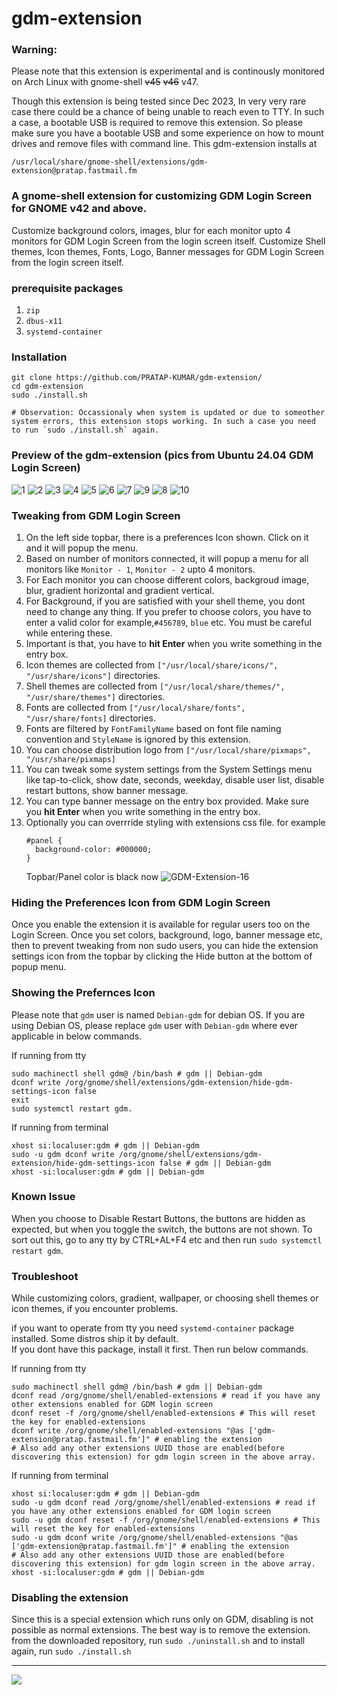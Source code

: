 ﻿# gdm-extension

### Warning: 
Please note that this extension is experimental and is continously monitored on Arch Linux with gnome-shell ~~v45~~ ~~v46~~ v47.

Though this extension is being tested since Dec 2023, In very very rare case there could be a chance of being unable to reach even to TTY. In such a case, a bootable USB is required to remove this extension. So please make sure you have a bootable USB and some experience on how to mount drives and remove files with command line. This gdm-extension installs at 
```
/usr/local/share/gnome-shell/extensions/gdm-extension@pratap.fastmail.fm
```
 
### A gnome-shell extension for customizing GDM Login Screen for GNOME v42 and above.
Customize background colors, images, blur for each monitor upto 4 monitors for GDM Login Screen from the login screen itself.
Customize Shell themes, Icon themes, Fonts, Logo, Banner messages for GDM Login Screen from the login screen itself.


### prerequisite packages
1. `zip`
2. `dbus-x11`
3. `systemd-container`

### Installation
```
git clone https://github.com/PRATAP-KUMAR/gdm-extension/
cd gdm-extension
sudo ./install.sh

# Observation: Occassionaly when system is updated or due to someother system errors, this extension stops working. In such a case you need to run `sudo ./install.sh` again.
```


### Preview of the gdm-extension (pics from Ubuntu 24.04 GDM Login Screen)

![1](https://github.com/user-attachments/assets/b96664f1-582c-4b67-b7b0-1f4f80459e14)
![2](https://github.com/user-attachments/assets/d797c2fc-5aec-4f49-9798-2b4cc586ee23)
![3](https://github.com/user-attachments/assets/0591b2ea-08f5-4249-b5e4-51ba18aba3ac)
![4](https://github.com/user-attachments/assets/29b205c6-c774-43f2-9772-27a86b729073)
![5](https://github.com/user-attachments/assets/7463e143-b1d0-441b-a11f-e5c225f30e6b)
![6](https://github.com/user-attachments/assets/24ba45f8-38c7-4e60-a422-30494ab9fa00)
![7](https://github.com/user-attachments/assets/04412af0-b5af-4f53-8a2c-0821d6fd9621)
![9](https://github.com/user-attachments/assets/a8d2f693-fe68-486e-b017-1588de538d7f)
![8](https://github.com/user-attachments/assets/51aeaa67-f0f3-4b1b-8d48-d007c1385241)
![10](https://github.com/user-attachments/assets/4fe29c40-b65f-43ec-a367-74cf3497030f)


### Tweaking from GDM Login Screen
1. On the left side topbar, there is a preferences Icon shown. Click on it and it will popup the menu.
2. Based on number of monitors connected, it will popup a menu for all monitors like `Monitor - 1`, `Monitor - 2` upto 4 monitors.
3. For Each monitor you can choose different colors, backgroud image, blur, gradient horizontal and gradient vertical.
4. For Background, if you are satisfied with your shell theme, you dont need to change any thing. If you prefer to choose
   colors, you have to enter a valid color for example,`#456789`, `blue` etc. You must be careful
   while entering these.
5. Important is that, you have to **hit Enter** when you write something in the entry box.
6. Icon themes are collected from `["/usr/local/share/icons/", "/usr/share/icons"]` directories.
7. Shell themes are collected from `["/usr/local/share/themes/", "/usr/share/themes"]` directories.
8. Fonts are collected from `["/usr/local/share/fonts", "/usr/share/fonts]` directories.
9. Fonts are filtered by `FontFamilyName` based on font file naming convention and `StyleName` is ignored by this extension.
10. You can choose distribution logo from `["/usr/local/share/pixmaps", "/usr/share/pixmaps]`
11. You can tweak some system settings from the System Settings menu like tap-to-click, show date, seconds, weekday,
   disable user list, disable restart buttons, show banner message.
12. You can type banner message on the entry box provided. Make sure you **hit Enter** when you write something in the entry box.
13. Optionally you can overrride styling with extensions css file. for example
    ```
    #panel {
      background-color: #000000;
    }
    ```
    Topbar/Panel color is black now
    ![GDM-Extension-16](https://github.com/PRATAP-KUMAR/gdm-extension/assets/40719899/fa87d7ef-bb1a-47f1-a903-0e3f62aa1dcf)

### Hiding the Preferences Icon from GDM Login Screen
Once you enable the extension it is available for regular users too on the Login Screen.
Once you set colors, background, logo, banner message etc, then to prevent tweaking from non sudo users,
you can hide the extension settings icon from the topbar by clicking the Hide button at the bottom of popup menu.

### Showing the Prefernces Icon

Please note that `gdm` user is named `Debian-gdm` for debian OS. If you are using Debian OS, please replace `gdm` user with `Debian-gdm` where ever applicable in below commands.

If running from tty
```
sudo machinectl shell gdm@ /bin/bash # gdm || Debian-gdm
dconf write /org/gnome/shell/extensions/gdm-extension/hide-gdm-settings-icon false
exit
sudo systemctl restart gdm.
```

If running from terminal
```
xhost si:localuser:gdm # gdm || Debian-gdm
sudo -u gdm dconf write /org/gnome/shell/extensions/gdm-extension/hide-gdm-settings-icon false # gdm || Debian-gdm
xhost -si:localuser:gdm # gdm || Debian-gdm
```

### Known Issue
When you choose to Disable Restart Buttons, the buttons are hidden as expected, but when you toggle the switch, the buttons
are not shown. To sort out this, go to any tty by CTRL+AL+F4 etc and then run
`sudo systemctl restart gdm`.

### Troubleshoot
While customizing colors, gradient, wallpaper, or choosing shell themes or icon themes, if you encounter problems.  

if you want to operate from tty you need `systemd-container` package installed. Some distros ship it by default.  
If you dont have this package, install it first. Then run below commands.

If running from tty
```
sudo machinectl shell gdm@ /bin/bash # gdm || Debian-gdm
dconf read /org/gnome/shell/enabled-extensions # read if you have any other extensions enabled for GDM login screen
dconf reset -f /org/gnome/shell/enabled-extensions # This will reset the key for enabled-extensions
dconf write /org/gnome/shell/enabled-extensions "@as ['gdm-extension@pratap.fastmail.fm']" # enabling the extension
# Also add any other extensions UUID those are enabled(before discovering this extension) for gdm login screen in the above array.
```

If running from terminal
```
xhost si:localuser:gdm # gdm || Debian-gdm
sudo -u gdm dconf read /org/gnome/shell/enabled-extensions # read if you have any other extensions enabled for GDM login screen
sudo -u gdm dconf reset -f /org/gnome/shell/enabled-extensions # This will reset the key for enabled-extensions
sudo -u gdm dconf write /org/gnome/shell/enabled-extensions "@as ['gdm-extension@pratap.fastmail.fm']" # enabling the extension
# Also add any other extensions UUID those are enabled(before discovering this extension) for gdm login screen in the above array.
xhost -si:localuser:gdm # gdm || Debian-gdm
```

### Disabling the extension
Since this is a special extension which runs only on GDM, disabling is not possible as normal extensions.
The best way is to remove the extension. from the downloaded repository, run
`sudo ./uninstall.sh` and to install again, run `sudo ./install.sh`

<hr/>

<a href="https://www.buymeacoffee.com/pratappanabaka"><img src="https://img.buymeacoffee.com/button-api/?text=Buy me a coffee&emoji=☕&slug=pratappanabaka&button_colour=FFDD00&font_colour=000000&font_family=Poppins&outline_colour=000000&coffee_colour=ffffff" /></a>
